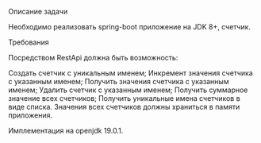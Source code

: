 Описание задачи

Необходимо реализовать spring-boot приложение на JDK 8+, счетчик.

Требования

Посредством RestApi должна быть возможность:

Создать счетчик с уникальным именем;
Инкремент значения счетчика с указанным именем;
Получить значения счетчика с указанным именем;
Удалить счетчик с указанным именем;
Получить суммарное значение всех счетчиков;
Получить уникальные имена счетчиков в виде списка.
Значения всех счетчиков должны храниться в памяти приложения.

Имплементация на openjdk 19.0.1.
